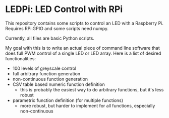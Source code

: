# LEDPi: LED Control with RPi

This repository contains some scripts to control an LED with a Raspberry Pi. Requires RPi.GPIO and some scripts need numpy.

Currently, all files are basic Python scripts.

My goal with this is to write an actual piece of command line software that does full PWM control of a single LED or LED array.
Here is a list of desired functionalities:
 - 100 levels of greyscale control
 - full arbitrary function generation
 - non-continuous function generation
 - CSV table based numeric function definition
	- this is probably the easiest way to do arbitrary functions, but it's less robust
 - parametric function definition (for multiple functions)
	- more robust, but harder to implement for all functions, especially non-continuous